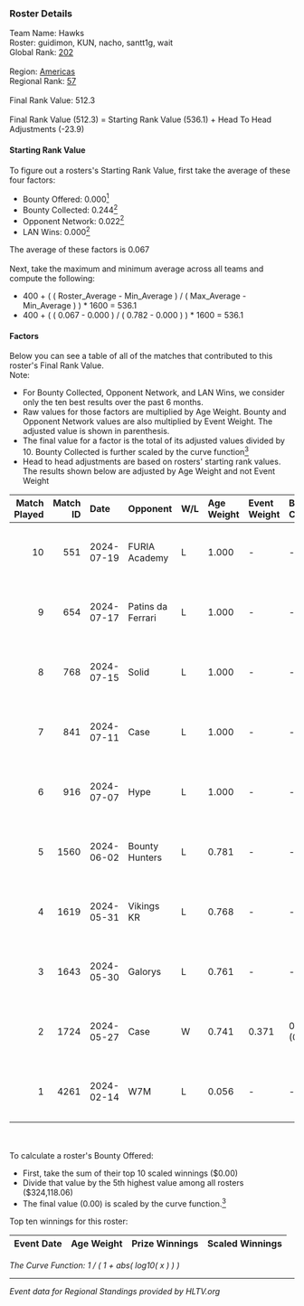### Roster Details<br />
Team Name: Hawks<br />
Roster: guidimon, KUN, nacho, santt1g, wait<br />
Global Rank: [202](../standings_global.md)<br />
<br />
Region: [Americas]( ../standings_americas.md)<br />
Regional Rank: [57]( ../standings_americas.md)<br />
<br />
Final Rank Value:  512.3<br />
<br />
Final Rank Value (512.3) = Starting Rank Value (536.1) + Head To Head Adjustments (-23.9)<br />

#### Starting Rank Value<br />
To figure out a rosters's Starting Rank Value, first take the average of these four factors:<br />
- Bounty Offered: 0.000[<sup>1</sup>](#table2)
- Bounty Collected: 0.244[<sup>2</sup>](#table1)
- Opponent Network: 0.022[<sup>2</sup>](#table1)
- LAN Wins: 0.000[<sup>2</sup>](#table1)

The average of these factors is 0.067<br />
<br />
Next, take the maximum and minimum average across all teams and compute the following:<br />
- 400 + ( ( Roster_Average - Min_Average ) / ( Max_Average - Min_Average ) ) * 1600 = 536.1
- 400 + ( ( 0.067 - 0.000 ) / ( 0.782 - 0.000 ) ) * 1600 = 536.1


#### Factors<br />
Below you can see a table of all of the matches that contributed to this roster's Final Rank Value.<br />
Note:<br />

- For Bounty Collected, Opponent Network, and LAN Wins, we consider only the ten best results over the past 6 months.
- Raw values for those factors are multiplied by Age Weight. Bounty and Opponent Network values are also multiplied by Event Weight. The adjusted value is shown in parenthesis.
- The final value for a factor is the total of its adjusted values divided by 10. Bounty Collected is further scaled by the curve function[<sup>3</sup>](#curveFunction)
- Head to head adjustments are based on rosters' starting rank values. The results shown below are adjusted by Age Weight and not Event Weight
<span id="table1"></span><br />


| Match Played | Match ID | Date       | Opponent          | W/L | Age Weight | Event Weight | Bounty Collected | Opponent Network | LAN Wins  | H2H Adj. | Roster                               |
| -: | -: | :- | :- | :- | :- | :- | :- | :- | :- | -: | :- |
|           10 |      551 | 2024-07-19 | FURIA Academy     | L   | 1.000      | -            | -                | -                | -         |   -15.42 | guidimon, KUN, nacho, santt1g, wait  |
|            9 |      654 | 2024-07-17 | Patins da Ferrari | L   | 1.000      | -            | -                | -                | -         |    -5.69 | guidimon, KUN, nacho, santt1g, wait  |
|            8 |      768 | 2024-07-15 | Solid             | L   | 1.000      | -            | -                | -                | -         |    -4.64 | guidimon, KUN, nacho, santt1g, wait  |
|            7 |      841 | 2024-07-11 | Case              | L   | 1.000      | -            | -                | -                | -         |    -4.10 | guidimon, KUN, nacho, santt1g, wait  |
|            6 |      916 | 2024-07-07 | Hype              | L   | 1.000      | -            | -                | -                | -         |    -3.64 | F4QQ, guidimon, KUN, santt1g, wait   |
|            5 |     1560 | 2024-06-02 | Bounty Hunters    | L   | 0.781      | -            | -                | -                | -         |    -3.41 | ABM, christo, guidimon, KUN, santt1g |
|            4 |     1619 | 2024-05-31 | Vikings KR        | L   | 0.768      | -            | -                | -                | -         |    -4.57 | ABM, christo, guidimon, KUN, santt1g |
|            3 |     1643 | 2024-05-30 | Galorys           | L   | 0.761      | -            | -                | -                | -         |    -2.92 | ABM, christo, guidimon, KUN, santt1g |
|            2 |     1724 | 2024-05-27 | Case              | W   | 0.741      | 0.371        | 0.029 (0.008)    | 0.805 (0.221)    | 0 (0.000) |    20.80 | ABM, christo, guidimon, KUN, santt1g |
|            1 |     4261 | 2024-02-14 | W7M               | L   | 0.056      | -            | -                | -                | -         |    -0.27 | guidimon, KUN, nacho, nasher, PABLEK |

<br />
<span id="table2"></span><br />
To calculate a roster's Bounty Offered:<br />

- First, take the sum of their top 10 scaled winnings ($0.00)
- Divide that value by the 5th highest value among all rosters ($324,118.06)
- The final value (0.00) is scaled by the curve function.[<sup>3</sup>](#curveFunction)

Top ten winnings for this roster:<br />

| Event Date | Age Weight | Prize Winnings | Scaled Winnings |
| :- | -: | :- | :- |


<span id="curveFunction"></span>_The Curve Function: 1 / ( 1 + abs( log10( x ) ) )_<br />

---
_Event data for Regional Standings provided by HLTV.org_<br />
